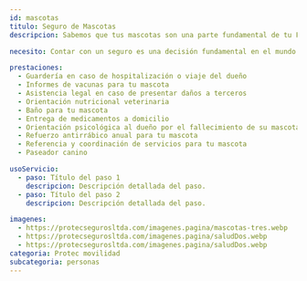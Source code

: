 ```yaml
---
id: mascotas
titulo: Seguro de Mascotas
descripcion: Sabemos que tus mascotas son una parte fundamental de tu Familia. Con esta solución Protec Seguros te respalda protegiendo tu patrimonio, en caso de que este se vea afectado por cualquier evento relacionado con tus perros o gatos, y te acompaña satisfaciendo tus necesidades y las de tus mascotas, a través de la prestación de diferentes servicios, para que puedas cuidarlos, atenderlos y consentirlos como se lo merecen.​​​​​​​​​​

necesito: Contar con un seguro es una decisión fundamental en el mundo actual. La vida puede sorprenderte con imprevistos, y estar preparado para afrontarlos es crucial para tu tranquilidad. Este seguro está diseñado para proteger tu bienestar y el de tus seres queridos. Desde la cobertura de tu hogar y bienes personales hasta la salud y responsabilidad civil, cada aspecto está pensado para ofrecerte seguridad. En momentos de crisis, tener un respaldo económico puede marcar la diferencia, permitiéndote recuperarte más rápidamente. Elegir este seguro es un paso proactivo hacia un futuro más seguro y estable, asegurando que tú y tu familia estén protegidos frente a cualquier eventualidad.

prestaciones: 
  - Guardería en caso de hospitalización o viaje del dueño
  - Informes de vacunas para tu mascota
  - Asistencia legal en caso de presentar daños a terceros
  - Orientación nutricional veterinaria
  - Baño para tu mascota
  - Entrega de medicamentos a domicilio
  - Orientación psicológica al dueño por el fallecimiento de su mascota
  - Refuerzo antirrábico anual para tu mascota
  - Referencia y coordinación de servicios para tu mascota
  - Paseador canino

usoServicio:
  - paso: Título del paso 1
    descripcion: Descripción detallada del paso.
  - paso: Título del paso 2
    descripcion: Descripción detallada del paso.

imagenes:
  - https://protecsegurosltda.com/imagenes.pagina/mascotas-tres.webp
  - https://protecsegurosltda.com/imagenes.pagina/saludDos.webp
  - https://protecsegurosltda.com/imagenes.pagina/saludDos.webp
categoria: Protec movilidad
subcategoria: personas
---
```

